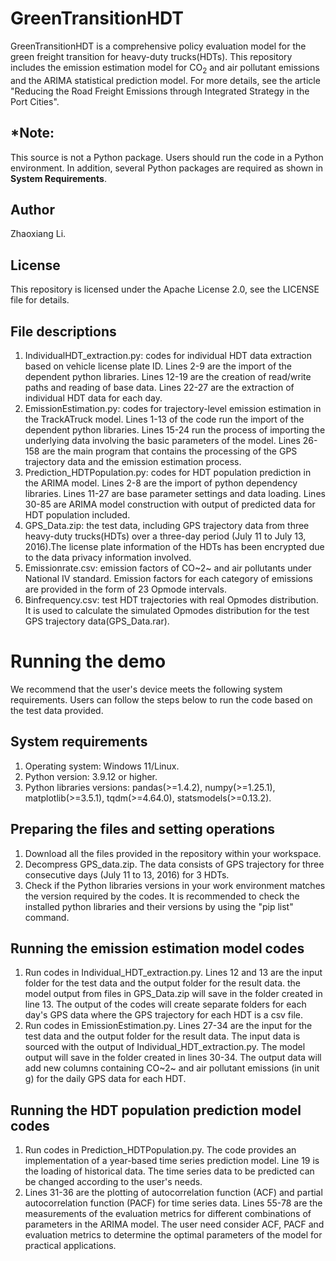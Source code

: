 # GreenTransitionHDT
GreenTransitionHDT is a comprehensive policy evaluation model for the green freight transition for heavy-duty trucks(HDTs). This repository includes the emission estimation model for CO<sub>2</sub> and air pollutant emissions and the ARIMA statistical prediction model. For more details, see the article "Reducing the Road Freight Emissions through Integrated Strategy in the Port Cities".

## *Note: 
This source is not a Python package. Users should run the code in a Python environment. In addition, several Python packages are required as shown in **System Requirements**.

## Author
Zhaoxiang Li.

## License
This repository is licensed under the Apache License 2.0, see the LICENSE file for details.

## File descriptions
1. IndividualHDT_extraction.py: codes for individual HDT data extraction based on vehicle license plate ID. Lines 2-9 are the import of the dependent python libraries. Lines 12-19 are the creation of read/write paths and reading of base data. Lines 22-27 are the extraction of individual HDT data for each day.
2. EmissionEstimation.py: codes for trajectory-level emission estimation in the TrackATruck model. Lines 1-13 of the code run the import of the dependent python libraries. Lines 15-24 run the process of importing the underlying data involving the basic parameters of the model. Lines 26-158 are the main program that contains the processing of the GPS trajectory data and the emission estimation process.
3. Prediction_HDTPopulation.py: codes for HDT population prediction in the ARIMA model. Lines 2-8 are the import of python dependency libraries. Lines 11-27 are base parameter settings and data loading. Lines 30-85 are ARIMA model construction with output of predicted data for HDT population included.
4. GPS_Data.zip: the test data, including GPS trajectory data from three heavy-duty trucks(HDTs) over a three-day period (July 11 to July 13, 2016).The license plate information of the HDTs has been encrypted due to the data privacy information involved.
5. Emissionrate.csv: emission factors of CO~2~ and air pollutants under National IV standard. Emission factors for each category of emissions are provided in the form of 23 Opmode intervals.
6. Binfrequency.csv: test HDT trajectories with real Opmodes distribution. It is used to calculate the simulated Opmodes distribution for the test GPS trajectory data(GPS_Data.rar).

# Running the demo
We recommend that the user's device meets the following system requirements. Users can follow the steps below to run the code based on the test data provided.

## System requirements
1. Operating system: Windows 11/Linux.
2. Python version: 3.9.12 or higher.
3. Python libraries versions: pandas(>=1.4.2), numpy(>=1.25.1), matplotlib(>=3.5.1), tqdm(>=4.64.0), statsmodels(>=0.13.2).

## Preparing the files and setting operations
1. Download all the files provided in the repository  within your workspace.
2. Decompress GPS_data.zip. The data consists of GPS trajectory for three consecutive days (July 11 to 13, 2016) for 3 HDTs.
3. Check if the Python libraries versions in your work environment matches the version required by the codes. It is recommended to check the installed python libraries and their versions by using the "pip list" command.

## Running the emission estimation model codes
1. Run codes in Individual_HDT_extraction.py. Lines 12 and 13 are the input folder for the test data and the output folder for the result data. the model output from files in GPS_Data.zip will save in the folder created in line 13. The output of the codes will create separate folders for each day's GPS data where the GPS trajectory for each HDT is a csv file.
2. Run codes in EmissionEstimation.py. Lines 27-34 are the input for the test data and the output folder for the result data. The input data is sourced with the output of Individual_HDT_extraction.py. The model output will save in the folder created in lines 30-34. The output data will add new columns containing CO~2~ and air pollutant emissions (in unit g) for the daily GPS data for each HDT.

## Running the HDT population prediction model codes
1. Run codes in Prediction_HDTPopulation.py. The code provides an implementation of a year-based time series prediction model. Line 19 is the loading of historical data. The time series data to be predicted can be changed according to the user's needs.
2. Lines 31-36 are the plotting of autocorrelation function (ACF) and partial autocorrelation function (PACF) for time series data. Lines 55-78 are the measurements of the evaluation metrics for different combinations of parameters in the ARIMA model. The user need consider ACF, PACF and evaluation metrics to determine the optimal parameters of the model for practical applications.
